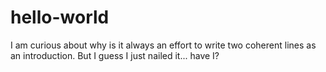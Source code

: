 # hello-world

I am curious about why is it always an effort to write two coherent lines as an introduction.
But I guess I just nailed it... have I?
